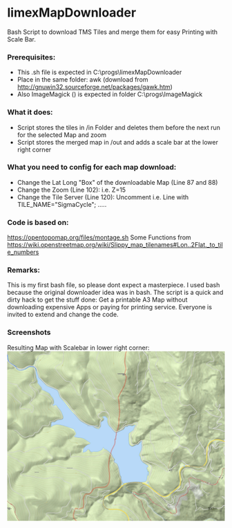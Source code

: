 # limexMapDownloader
Bash Script to download TMS Tiles and merge them for easy Printing with Scale Bar. 

### Prerequisites:  
* This .sh file is expected in C:\progs\limexMapDownloader
* Place in the same folder: awk (download from http://gnuwin32.sourceforge.net/packages/gawk.htm)
* Also ImageMagick () is expected in folder C:\progs\ImageMagick
### What it does:
* Script stores the tiles in /in Folder and deletes them before the next run for the selected Map and zoom
* Script stores the merged map in /out and adds a scale bar at the lower right corner
### What you need to config for each map download:
* Change the Lat Long "Box" of the downloadable Map (Line 87 and 88)
* Change the Zoom (Line 102): i.e. Z=15  
* Change the Tile Server (Line 120): Uncomment i.e. Line with TILE_NAME="SigmaCycle"; .....

### Code is based on:
https://opentopomap.org/files/montage.sh
Some Functions from https://wiki.openstreetmap.org/wiki/Slippy_map_tilenames#Lon..2Flat._to_tile_numbers

### Remarks:
This is my first bash file, so please dont expect a masterpiece.
I used bash because the original downloader idea was in bash.
The script is a quick and dirty hack to get the stuff done: Get a printable A3 Map without downloading expensive Apps or paying for printing service.
Everyone is invited to extend and change the code.

### Screenshots
Resulting Map with Scalebar in lower right corner:
![Resulting Map with Scalebar](https://github.com/limex/limexMapDownloader/blob/master/out/map_BergfexOSM_16_35500_23131-35508_23137.jpg)
